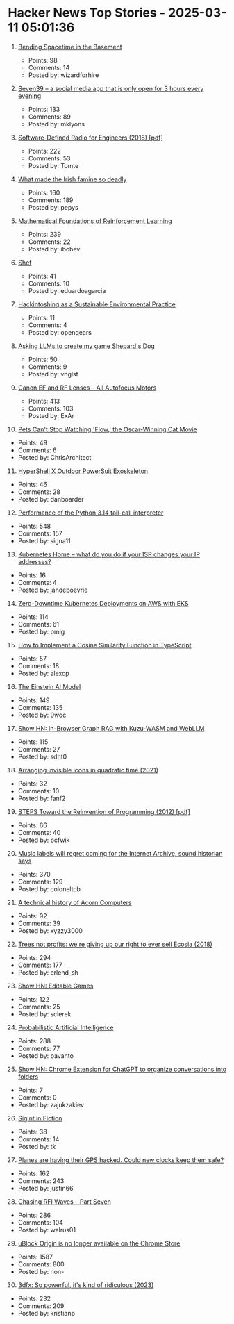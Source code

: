# Hacker News Top Stories - 2025-03-11 05:01:36

1. [Bending Spacetime in the Basement](https://www.fourmilab.ch/gravitation/foobar/)
   - Points: 98
   - Comments: 14
   - Posted by: wizardforhire

2. [Seven39 – a social media app that is only open for 3 hours every evening](https://www.seven39.com)
   - Points: 133
   - Comments: 89
   - Posted by: mklyons

3. [Software-Defined Radio for Engineers (2018) [pdf]](https://www.analog.com/media/en/training-seminars/design-handbooks/Software-Defined-Radio-for-Engineers-2018/SDR4Engineers.pdf)
   - Points: 222
   - Comments: 53
   - Posted by: Tomte

4. [What made the Irish famine so deadly](https://www.newyorker.com/magazine/2025/03/17/rot-padraic-x-scanlan-book-review)
   - Points: 160
   - Comments: 189
   - Posted by: pepys

5. [Mathematical Foundations of Reinforcement Learning](https://github.com/MathFoundationRL/Book-Mathematical-Foundation-of-Reinforcement-Learning)
   - Points: 239
   - Comments: 22
   - Posted by: ibobev

6. [Shef](https://github.com/eduardoagarcia/shef)
   - Points: 41
   - Comments: 10
   - Posted by: eduardoagarcia

7. [Hackintoshing as a Sustainable Environmental Practice](https://opengears.medium.com/hackintoshing-as-a-sustainable-environmental-practice-78baf2cdd353)
   - Points: 11
   - Comments: 4
   - Posted by: opengears

8. [Asking LLMs to create my game Shepard's Dog](https://github.com/vnglst/when-ai-fails/blob/main/shepards-dog/README.md)
   - Points: 50
   - Comments: 9
   - Posted by: vnglst

9. [Canon EF and RF Lenses – All Autofocus Motors](https://exclusivearchitecture.com/03-technical-articles-CLT-12-autofocus-systems.html)
   - Points: 413
   - Comments: 103
   - Posted by: ExAr

10. [Pets Can't Stop Watching 'Flow,' the Oscar-Winning Cat Movie](https://www.nytimes.com/2025/03/09/movies/flow-movie-pets-oscars.html)
   - Points: 49
   - Comments: 6
   - Posted by: ChrisArchitect

11. [HyperShell X Outdoor PowerSuit Exoskeleton](https://hypershell.tech/en-us)
   - Points: 46
   - Comments: 28
   - Posted by: danboarder

12. [Performance of the Python 3.14 tail-call interpreter](https://blog.nelhage.com/post/cpython-tail-call/)
   - Points: 548
   - Comments: 157
   - Posted by: signa11

13. [Kubernetes Home – what do you do if your ISP changes your IP addresses?](https://vegard.blog.engen.priv.no/?p=423)
   - Points: 16
   - Comments: 4
   - Posted by: jandeboevrie

14. [Zero-Downtime Kubernetes Deployments on AWS with EKS](https://glasskube.dev/blog/kubernetes-zero-downtime-deployments-aws-eks/)
   - Points: 114
   - Comments: 61
   - Posted by: pmig

15. [How to Implement a Cosine Similarity Function in TypeScript](https://alexop.dev/posts/how-to-implement-a-cosine-similarity-function-in-typescript-for-vector-comparison/)
   - Points: 57
   - Comments: 18
   - Posted by: alexop

16. [The Einstein AI Model](https://thomwolf.io/blog/scientific-ai.html)
   - Points: 149
   - Comments: 135
   - Posted by: 9woc

17. [Show HN: In-Browser Graph RAG with Kuzu-WASM and WebLLM](https://blog.kuzudb.com/post/kuzu-wasm-rag/)
   - Points: 115
   - Comments: 27
   - Posted by: sdht0

18. [Arranging invisible icons in quadratic time (2021)](https://randomascii.wordpress.com/2021/02/16/arranging-invisible-icons-in-quadratic-time/)
   - Points: 32
   - Comments: 10
   - Posted by: fanf2

19. [STEPS Toward the Reinvention of Programming (2012) [pdf]](https://tinlizzie.org/VPRIPapers/tr2012001_steps.pdf)
   - Points: 66
   - Comments: 40
   - Posted by: pcfwik

20. [Music labels will regret coming for the Internet Archive, sound historian says](https://arstechnica.com/tech-policy/2025/03/music-labels-will-regret-coming-for-the-internet-archive-sound-historian-says/)
   - Points: 370
   - Comments: 129
   - Posted by: coloneltcb

21. [A technical history of Acorn Computers](https://www.mcmordie.co.uk/acornhistory/index.shtml)
   - Points: 92
   - Comments: 39
   - Posted by: xyzzy3000

22. [Trees not profits: we're giving up our right to ever sell Ecosia (2018)](https://blog.ecosia.org/trees-not-profits/)
   - Points: 294
   - Comments: 177
   - Posted by: erlend_sh

23. [Show HN: Editable Games](https://playscl.com/make)
   - Points: 122
   - Comments: 25
   - Posted by: sclerek

24. [Probabilistic Artificial Intelligence](https://arxiv.org/abs/2502.05244)
   - Points: 288
   - Comments: 77
   - Posted by: pavanto

25. [Show HN: Chrome Extension for ChatGPT to organize conversations into folders](https://chatgpt-folders.netlify.app/)
   - Points: 7
   - Comments: 0
   - Posted by: zajukzakiev

26. [Sigint in Fiction](https://siginthistorian.blogspot.com/2025/02/sigint-in-fiction.html)
   - Points: 38
   - Comments: 14
   - Posted by: _tk_

27. [Planes are having their GPS hacked. Could new clocks keep them safe?](https://www.bbc.com/news/articles/cq6yg204pvmo)
   - Points: 162
   - Comments: 243
   - Posted by: justin66

28. [Chasing RFI Waves – Part Seven](https://raoulpop.com/2012/04/15/chasing-rfi-waves-part-seven/)
   - Points: 286
   - Comments: 104
   - Posted by: walrus01

29. [uBlock Origin is no longer available on the Chrome Store](https://chromewebstore.google.com/detail/ublock-origin/cjpalhdlnbpafiamejdnhcphjbkeiagm?hl=en)
   - Points: 1587
   - Comments: 800
   - Posted by: non-

30. [3dfx: So powerful, it's kind of ridiculous (2023)](https://www.abortretry.fail/p/so-powerful-its-kind-of-ridiculous)
   - Points: 232
   - Comments: 209
   - Posted by: kristianp

